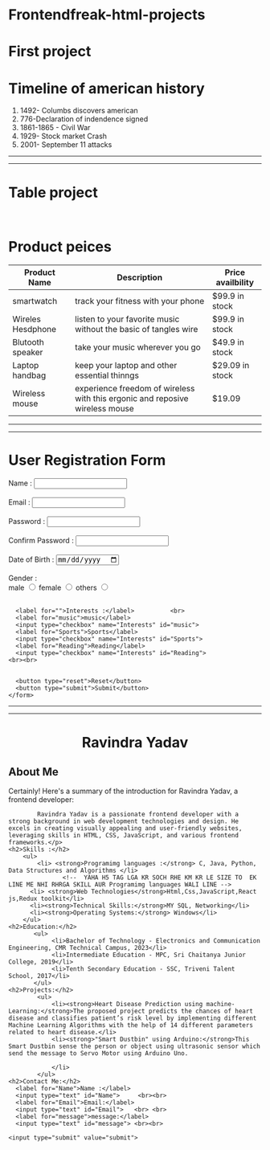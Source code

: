 # Frontendfreak-html-projects
 <h1>First project</h1>
<!DOCTYPE html>
<html lang="en">
  <head>
    <meta charset="UTF-8" />
    <meta name="viewport" content="width=device-width, initial-scale=1.0" />
    <title>Time line</title>
  </head>
  <body>
    <h1>Timeline of american history</h1>
    <ol>
      <li>1492- Columbs discovers american</li>
      <li>776-Declaration of indendence signed</li>
      <li>1861-1865 - Civil War</li>
      <li>1929- Stock market Crash</li>
      <li>2001- September 11 attacks</li>
    </ol>
  </body>
</html>

<hr/> <hr/>

<h1>Table project</h1>                                                                                                                                      <br/>

<!DOCTYPE html>
<html lang="en">
  <head>
    <meta charset="UTF-8" />
    <meta name="viewport" content="width=device-width, initial-scale=1.0" />
    <title>Html table aasigment</title>
  </head>
  <body>
    <h1>Product peices</h1>
    <table>
      <thead>
        <tr>
          <th>Product Name</th>
          <th>Description</th>
          <th>Price availbility</th>
        </tr>
      </thead>
      <tbody>
        <tr>
          <td>smartwatch</td>
          <td>track your fitness with your phone</td>
          <td>$99.9 in stock</td>
        </tr>
        <tr>
          <td>Wireles Hesdphone</td>
          <td>
            listen to your favorite music without the basic of tangles wire 
          </td>
          <td>$99.9 in stock</td>
        </tr>
        <tr>
          <td>Blutooth speaker</td>
          <td>take your music wherever you go</td>
          <td>$49.9 in stock</td>
        </tr>
        <tr></tr>
        <tr>
          <td>Laptop handbag</td>
          <td>keep your laptop and other essential thinngs</td>
          <td>$29.09 in stock</td>
        </tr>
        <tr>
          <td>Wireless mouse</td>
          <td>
            experience freedom of wireless with this ergonic and reposive
            wireless mouse
          </td>
          <td>$19.09</td>
        </tr>
      </tbody>
    </table>
  </body>

 <hr/>   <hr/>


 <!DOCTYPE html>
<html lang="en">
  <head>
    <meta charset="UTF-8" />
    <meta name="viewport" content="width=device-width, initial-scale=1.0" />
    <title>Form</title>
  </head>
  <body>
    <h1>User Registration Form</h1>
    <form>
      <label for="Name">Name :</label>
      <input type="text" id=" Name" />                                <br/> <br />
      <label for="Email">Email :</label>
      <input type="text" id="Email" />                                <br/><br />
      <label for="Password">Password :</label>
      <input type="text" id="Password" />                               <br><br>
      <label for="Confirm Password">Confirm Password :</label>
      <input type="text" id="Confirm Password">                        <br><br>
      <label for="Date of Birth">Date of Birth : </label>
      <input type="date" name="" id="Date of Birth">                   <br><br>
      <label for="">Gender :</label>                            <br>
       <label for="male">male</label>
      <input type="radio" name="Gender" id="male">
      <label for="female">female</label>
      <input type="radio" name="Gender" id="female">
      <label for="others">others</label>
      <input type="radio" name="Gender" id="others">         <br><br>



      <label for="">Interests :</label>          <br>
      <label for="music">music</label>
      <input type="checkbox" name="Interests" id="music">
      <label for="Sports">Sports</label>
      <input type="checkbox" name="Interests" id="Sports">
      <label for="Reading">Reading</label>
      <input type="checkbox" name="Interests" id="Reading">                  <br><br>


      <button type="reset">Reset</button>
      <button type="submit">Submit</button>
    </form>
  </body>
</html>

<hr/>  <hr/>
<!DOCTYPE html>
<html lang="en">
<head>
    <meta charset="UTF-8">
    <meta name="viewport" content="width=device-width, initial-scale=1.0">
    <title>Document</title>
</head>
<body>
    <h1 style="text-align: center;">Ravindra Yadav</h1>
    <h2>About Me</h2>
        <p>Certainly! Here's a summary of the introduction for Ravindra Yadav, a frontend developer:

            Ravindra Yadav is a passionate frontend developer with a strong background in web development technologies and design. He excels in creating visually appealing and user-friendly websites, leveraging skills in HTML, CSS, JavaScript, and various frontend frameworks.</p>
    <h2>Skills :</h2>
        <ul>
            <li> <strong>Programimg languages :</strong> C, Java, Python, Data Structures and Algorithms </li>  
                   <!--  YAHA H5 TAG LGA KR SOCH RHE KM KR LE SIZE TO  EK LINE ME NHI RHRGA SKILL AUR Programimg languages WALI LINE -->
          <li> <strong>Web Technologies</strong>Html,Css,JavaScript,React js,Redux toolkit</li>
          <li><strong>Technical Skills:</strong>MY SQL, Networking</li>
          <li><strong>Operating Systems:</strong> Windows</li>
        </ul>
    <h2>Education:</h2>
           <ul>
                <li>Bachelor of Technology - Electronics and Communication Engineering, CMR Technical Campus, 2023</li> 
                <li>Intermediate Education - MPC, Sri Chaitanya Junior College, 2019</li> 
                <li>Tenth Secondary Education - SSC, Triveni Talent School, 2017</li>
           </ul>
    <h2>Projects:</h2>
            <ul>
                <li><strong>Heart Disease Prediction using machine-Learning:</strong>The proposed project predicts the chances of heart disease and classifies patient’s risk level by implementing different Machine Learning Algorithms with the help of 14 different parameters related to heart disease.</li>
                <li><strong>"Smart Dustbin" using Arduino:</strong>This Smart Dustbin sense the person or object using ultrasonic sensor which send the message to Servo Motor using Arduino Uno.

                </li>
            </ul>
    <h2>Contact Me:</h2>
      <label for="Name">Name :</label>
      <input type="text" id="Name">     <br><br>
      <label for="Email">Email:</label>
      <input type="text" id="Email">   <br> <br>
      <label for="message">message:</label>
      <input type="text" id="message"> <br><br>

    <input type="submit" value="submit">

</body>
</html>                                          
